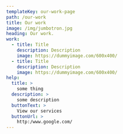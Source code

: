 ```yaml
---
templateKey: our-work-page
path: /our-work
title: Our work
image: /img/jumbotron.jpg
heading: Our work.
work:
  - title: Title
    description: Description
    image: https://dummyimage.com/600x400/
  - title: Title
    description: Description
    image: https://dummyimage.com/600x400/
help:
  title: >
    some thing
  description: >
    some description
  buttonText: >
    View our services
  buttonUrl: >
    http:/www.google.com/
---
```

